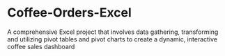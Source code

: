 # Coffee-Orders-Excel
A comprehensive Excel project that involves data gathering, transforming and utilizing pivot tables and pivot charts to create a dynamic, interactive coffee sales dashboard
